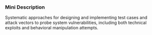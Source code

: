 ### Mini Description

Systematic approaches for designing and implementing test cases and attack vectors to probe system vulnerabilities, including both technical exploits and behavioral manipulation attempts.
